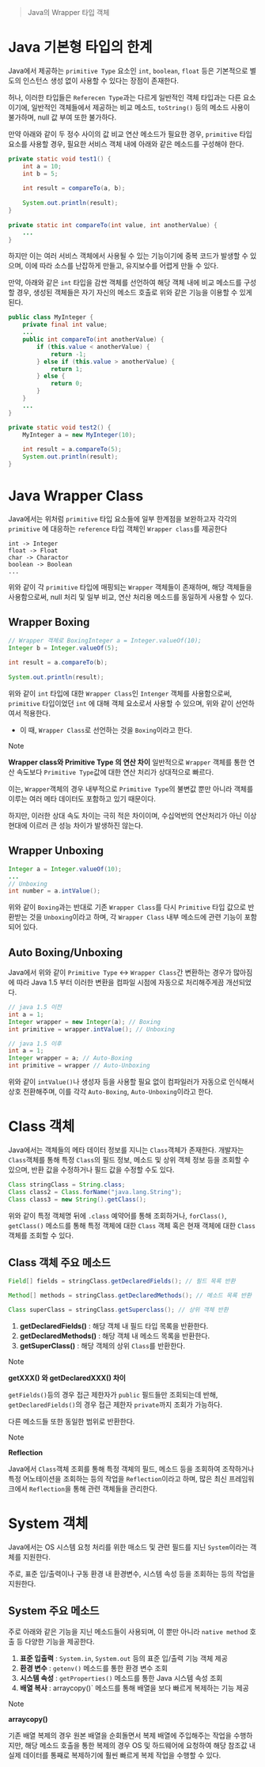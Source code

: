 > Java의 Wrapper 타입 객체

# Java 기본형 타입의 한계
Java에서 제공하는 `primitive Type` 요소인 `int`, `boolean`, `float` 등은 기본적으로 별도의 인스턴스 생성 없이 사용할 수 있다는 장점이 존재한다.

허나, 이러한 타입들은 `Referecen Type`과는 다르게 일반적인 객체 타입과는 다른 요소이기에, 일반적인 객체들에서 제공하는 비교 메소드, `toString()` 등의 메소드 사용이 불가하며, null 값 부여 또한 불가하다.

만약 아래와 같이 두 정수 사이의 값 비교 연산 메소드가 필요한 경우, `primitive` 타입 요소를 사용할 경우, 필요한 서비스 객체 내에 아래와 같은 메소드를 구성해야 한다.
```java
private static void test1() {  
    int a = 10;  
    int b = 5;  
  
    int result = compareTo(a, b);  
  
    System.out.println(result);  
}  
  
private static int compareTo(int value, int anotherValue) {  
    ...
}
```

하지만 이는 여러 서비스 객체에서 사용될 수 있는 기능이기에 중복 코드가 발생할 수 있으며, 이에 따라 소스를 난잡하게 만들고, 유지보수를 어렵게 만들 수 있다.

만약, 아래와 같은 `int` 타입을 감싼 객체를 선언하여 해당 객체 내에 비교 메소드를 구성할 경우, 생성된 객체들은 자기 자신의 메소드 호출로 위와 같은 기능을 이용할 수 있게 된다.
```java
public class MyInteger {  
    private final int value;
    ... 
    public int compareTo(int anotherValue) {  
        if (this.value < anotherValue) {  
            return -1;  
        } else if (this.value > anotherValue) {  
            return 1;  
        } else {  
            return 0;  
        }  
    }
    ...
}

private static void test2() {  
    MyInteger a = new MyInteger(10);  
  
    int result = a.compareTo(5);  
    System.out.println(result);  
}
```

# Java Wrapper Class
Java에서는 위처럼 `primitive` 타입 요소들에 일부 한계점을 보완하고자 각각의 `primitive` 에 대응하는  `reference` 타입 객체인 `Wrapper class`를 제공한다

```text
int -> Integer
float -> Float
char -> Charactor
boolean -> Boolean
...
```

위와 같이 각 `primitive` 타입에 매핑되는 `Wrapper` 객체들이 존재하며, 해당 객체들을 사용함으로써, null 처리 및 일부 비교, 연산 처리용 메소드를 동일하게 사용할 수 있다.

## Wrapper Boxing
```java
// Wrapper 객체로 BoxingInteger a = Integer.valueOf(10);  
Integer b = Integer.valueOf(5);  
  
int result = a.compareTo(b);  
  
System.out.println(result);
```

위와 같이 `int` 타입에 대한 `Wrapper Class`인 `Intenger` 객체를 사용함으로써, `primitive` 타입이었던 `int` 에 대해 객체 요소로서 사용할 수 있으며, 위와 같이 선언하여서 적용한다.
- 이 때, `Wrapper Class`로 선언하는 것을 `Boxing`이라고 한다.

> [!NOTE]
> **Wrapper class와 Primitive Type 의 연산 차이**
> 일반적으로 `Wrapper` 객체를 통한 연산 속도보다 `Primitive Type`값에 대한 연산 처리가 상대적으로 빠르다.
> 
> 이는, `Wrapper`객체의 경우 내부적으로 `Primitive Type`의 불변값 뿐만 아니라 객체를 이루는 여러 메타 데이터도 포함하고 있기 때문이다.
> 
> 하지만, 이러한 상대 속도 차이는 극히 적은 차이이며, 수십억번의 연산처리가 아닌 이상 현대에 이르러 큰 성능 차이가 발생하진 않는다.



## Wrapper Unboxing
```java
Integer a = Integer.valueOf(10);
...
// Unboxing
int number = a.intValue();
```
위와 같이 `Boxing`과는 반대로 기존 `Wrapper Class`를 다시 `Primitive` 타입 값으로 반환받는 것을 `Unboxing`이라고 하며, 각 `Wrapper Class` 내부 메소드에 관련 기능이 포함되어 있다. 

## Auto Boxing/Unboxing
Java에서 위와 같이 `Primitive Type` <-> `Wrapper Class`간 변환하는 경우가 많아짐에 따라 Java 1.5 부터 이러한 변환을 컴파일 시점에 자동으로 처리해주게끔 개선되었다.

```java
// java 1.5 이전
int a = 1;
Integer wrapper = new Integer(a); // Boxing
int primitive = wrapper.intValue(); // Unboxing

// java 1.5 이후
int a = 1;
Integer wrapper = a; // Auto-Boxing
int primitive = wrapper // Auto-Unboxing
```

위와 같이 `intValue()`나 생성자 등을 사용할 필요 없이 컴파일러가 자동으로 인식해서 상호 전환해주며, 이를 각각 `Auto-Boxing`, `Auto-Unboxing`이라고 한다.

# Class 객체
Java에서는 객체들의 메타 데이터 정보를 지니는 `Class`객체가 존재한다. 개발자는 `Class`객체를 통해 특정 `Class`의 필드 정보, 메소드 및 상위 객체 정보 등을 조회할 수 있으며, 반환 값을 수정하거나 필드 값을 수정할 수도 있다.

```java
Class stringClass = String.class;  
Class class2 = Class.forName("java.lang.String");  
Class class3 = new String().getClass();
```

위와 같이 특정 객체명 뒤에 `.class` 예약어를 통해 조회하거나, `forClass()`, `getClass()` 메소드를 통해 특정 객체에 대한 `Class` 객체 혹은 현재 객체에 대한 `Class`객체를 조회할 수 있다.

## Class 객체 주요 메소드
```java
Field[] fields = stringClass.getDeclaredFields(); // 필드 목록 반환

Method[] methods = stringClass.getDeclaredMethods(); // 메소드 목록 반환

Class superClass = stringClass.getSuperclass(); // 상위 객체 반환
```
1. **getDeclaredFields()** : 해당 객체 내 필드 타입 목록을 반환한다.
2. **getDeclaredMethods()** : 해당 객체 내 메소드 목록을 반환한다.
3. **getSuperClass()** : 해당 객체의 상위 `Class`를 반환한다.

> [!NOTE]
> **getXXX() 와 getDeclaredXXX() 차이**
> 
> `getFields()`등의 경우 접근 제한자가 `public` 필드들만 조회되는데 반해, `getDeclaredFields()`의 경우 접근 제한자 `private`까지 조회가 가능하다.
> 
> 다른 메소드들 또한 동일한 범위로 반환한다.

> [!NOTE]
> **Reflection**
> 
> Java에서 `Class`객체 조회를 통해 특정 객체의 필드, 메소드 등을 조회하여 조작하거나 특정 어노테이션을 조회하는 등의 작업을 `Reflection`이라고 하며, 많은 최신 프레임워크에서 `Reflection`을 통해 관련 객체들을 관리한다.

# System 객체
Java에서는 OS 시스템 요청 처리를 위한 매소드 및 관련 필드를 지닌 `System`이라는 객체를 지원한다.

주로, 표준 입/출력이나 구동 환경 내 환경변수, 시스템 속성 등을 조회하는 등의 작업을 지원한다.

## System 주요 메소드
주로 아래와 같은 기능을 지닌 메소드들이 사용되며, 이 뿐만 아니라 `native method` 호출 등 다양한 기능을 제공한다.

1. **표준 입출력** : `System.in`, `System.out` 등의 표준 입/출력 기능 객체 제공
2. **환경 변수** : `getenv()` 메소드를 통한 환경 변수 조회
3. **시스템 속성** : `getProperties()` 메소드를 통한 Java 시스템 속성 조회
4. **배열 복사** : arraycopy()` 메소드를 통해 배열을 보다 빠르게 복제하는 기능 제공

> [!NOTE]
>  **arraycopy()**
>  
>  기존 배열 복제의 경우 원본 배열을 순회돌면서 복제 배열에 주입해주는 작업을 수행하지만, 해당 메소드 호출을 통한 복제의 경우 OS 및 하드웨어에 요청하여 해당 참조값 내 실제 데이터를 통째로 복제하기에 훨씬 빠르게 복제 작업을 수행할 수 있다.